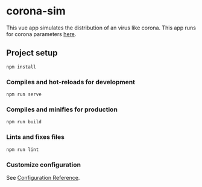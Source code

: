# corona-sim
This vue app simulates the distribution of an virus like corona. This app runs for corona parameters [here](https://www.shuewe.de/de/projects/corona-simulation).

## Project setup
```
npm install
```

### Compiles and hot-reloads for development
```
npm run serve
```

### Compiles and minifies for production
```
npm run build
```

### Lints and fixes files
```
npm run lint
```

### Customize configuration
See [Configuration Reference](https://cli.vuejs.org/config/).
